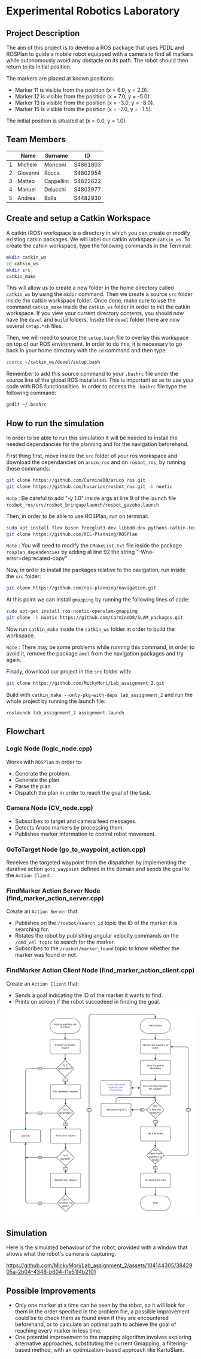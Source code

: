 Experimental Robotics Laboratory
======================================

Project Description
-------------------------

The aim of this project is to develop a ROS package that uses PDDL and ROSPlan to guide a mobile robot equipped with a camera to find all markers while autonomously avoid any obstacle on its path. The robot should then return to its initial position.

The markers are placed at known positions:
- Marker 11 is visible from the position (x = 6.0, y = 2.0).
- Marker 12 is visible from the position (x = 7.0, y = -5.0).
- Marker 13 is visible from the position (x = -3.0, y = -8.0).
- Marker 15 is visible from the position (x = -7.0, y = -1.5).
  
The initial position is situated at (x = 0.0, y = 1.0).

Team Members
-------------

|    |Name |Surname |ID |
|----|---|---|---|
| 1 | Michele | Moriconi | S4861803 |
| 2 | Giovanni | Rocca | S4802954 |
| 3 | Matteo | Cappellini | S4822622 |
| 4 | Manuel | Delucchi | S4803977 |
| 5 | Andrea | Bolla | S4482930 |


Create and setup a Catkin Workspace
--------------------------------

A catkin (ROS) workspace is a directory in which you can create or modify existing catkin packages. We will label our catkin workspace `catkin_ws`. To create the catkin workspace, type the following commands in the Terminal:

```bash
mkdir catkin_ws
cd catkin_ws
mkdir src
catkin_make
```

This will allow us to create a new folder in the home directory called `catkin_ws` by using the `mkdir` command. Then we create a source `src` folder inside the catkin workspace folder. Once done, make sure to use the command `catkin_make` inside the `catkin_ws` folder in order to init the catkin workspace. If you view your current directory contents, you should now have the `devel` and `build` folders. Inside the `devel` folder there are now several `setup.*sh` files. 

Then, we will need to source the `setup.bash` file to overlay this workspace on top of our ROS environment. In order to do this, it is necessary to go back in your home directory with the `cd` command and then type:

```bash
source ~/catkin_ws/devel/setup.bash
```

Remember to add this source command to your `.bashrc` file under the source line of the global ROS installation. This is important so as to use your code with ROS functionalities. In order to access the `.bashrc` file type the following command:

```bash
gedit ~/.bashrc
```

How to run the simulation
-------------------------

In order to be able to run this simulation it will be needed to install the needed dependancies for the planning and for the navigation beforehand.

First thing first, move inside the `src` folder of your ros workspace and download the dependancies on `aruco_ros` and on `rosbot_ros`, by running these commands:

```bash
git clone https://github.com/CarmineD8/aruco_ros.git
git clone https://github.com/husarion/rosbot_ros.git -b noetic 
```

`Note` : Be careful to add "-y 1.0" inside args at line 9 of the launch file `rosbot_ros/src/rosbot_bringup/launch/rosbot_gazebo.launch`

Then, in order to be able to use ROSPlan, run on terminal:

```bash
sudo apt install flex bison freeglut3-dev libbdd-dev python3-catkin-tools ros-noetic-tf2-bullet
git clone https://github.com/KCL-Planning/ROSPlan
```

`Note` : You will need to modify the `CMakeList.txt` file inside the package `rosplan_dependencies` by adding at line 92 the string "-Wno-error=deprecated-copy"

Now, in order to install the packages relative to the navigation, run inside the `src` folder:

```bash
git clone https://github.com/ros-planning/navigation.git
```

At this point we can install `gmapping` by running the following lines of code:

```bash
sudo apt-get install ros-noetic-openslam-gmapping
git clone -b noetic https://github.com/CarmineD8/SLAM_packages.git
```

Now run `catkin_make` inside the `catkin_ws` folder in order to build the workspace.

`Note` : There may be some problems while running this command, in order to avoid it, remove the package `amcl` from the navigation packages and try again.

Finally, download our project in the `src` folder with:

```bash
git clone https://github.com/MickyMori/Lab_assignment_2.git
```

Build with `catkin_make --only-pkg-with-deps lab_assignment_2` and run the whole project by running the launch file:

```bash
roslaunch lab_assignment_2 assignment.launch
```

Flowchart
-----------------------

### Logic Node (logic_node.cpp)

Works with `ROSPlan` in order to:
* Generate the problem.
* Generate the plan.
* Parse the plan.
* Dispatch the plan in order to reach the goal of the task.

### Camera Node (CV_node.cpp)

* Subscribes to target and camera feed messages.
* Detects Aruco markers by processing them.
* Publishes marker information to control robot movement.

### GoToTarget Node (go_to_waypoint_action.cpp)

Receives the targeted waypoint from the dispatcher by implementing the durative action `goto_waypoint` defined in the domain and sends the goal to the `Action Client`.

### FindMarker Action Server Node (find_marker_action_server.cpp)

Create an `Action Server` that:
* Publishes on the `/rosbot/search_id` topic the ID of the marker it is searching for.
* Rotates the robot by publishing angular velocity commands on the `/cmd_vel topic` to search for the marker.
* Subscribes to the `/rosbot/marker_found` topic to know whether the marker was found or not.

### FindMarker Action Client Node (find_marker_action_client.cpp)

Create an `Action Client` that:
* Sends a goal indicating the ID of the marker it wants to find.
* Prints on screen if the robot succedeed in finding the goal.
  
![Flowchart of the robot behaviour](lab_assignment_2/media/Assignment_2.png)

Simulation
-----------------------

Here is the simulated behaviour of the robot, provided with a window that shows what the robot's camera is capturing.

https://github.com/MickyMori/Lab_assignment_2/assets/104144305/3842905a-2b04-4348-b604-f1e51f4b2101


Possible Improvements
-----------------------

* Only one marker at a time can be seen by the robot, so it will look for them in the order specified in the problem file, a possible improvement could be to check them as found even if they are encountered beforehand, or to calculate an optimal path to achieve the goal of reaching every marker in less time.
* One potential improvement to the mapping algorithm involves exploring alternative approaches, substituting the current Gmapping, a filtering-based method, with an optimization-based approach like KartoSlam.
